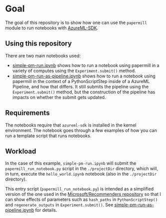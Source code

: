# Goal

The goal of this repository is to show how one can use the `papermill` module to run notebooks with [AzureML-SDK](https://docs.microsoft.com/en-us/python/api/overview/azure/ml/intro?view=azure-ml-py).

## Using this repository

There are two main notebooks used:

- [simple-pm-run.ipynb](simple-pm-run.ipynb) shows how to run a notebook using papermill in a variety of computes using the `Experiment.submit()` method.
- [simple-pm-run-as-pipeline.ipynb](simple-pm-run-as-pipeline.ipynb) shows how to run a notebook using papermill in the context of a PythonScriptStep inside of a AzureML Pipeline, and how that differs. It still submits the pipeline using the `Experiment.submit()` method, but the construction of the pipeline has impacts on whether the submit gets updated.

## Requirements

The notebooks require that `azureml-sdk` is installed in the kernel environment. The notebook goes through
a few examples of how you can run a template script that runs notebooks. 

## Workload

In the case of this example, `simple-pm-run.ipynb` will submit the `papermill_run_notebook.py` script in the `./projectDir` directory, which will, in turn, execute the `hello_world.ipynb` notebook (also in the `./projectDir` directory).

This entry script (`papermill_run_notebook.py`) is intended as a simplified version of the one used in the [Microsoft/Recommenders repository](https://github.com/Microsoft/Recommenders/blob/jumin/dnn/reco_utils/aml/wide_deep.py) so that I can show effects of parameters such as `hash_paths` in `PythonScriptStep()` and `regenerate_outputs` in `Experiment.submit()`. See [simple-pm-run-as-pipeline.ipynb](simple-pm-run-as-pipeline.ipynb) for details.
